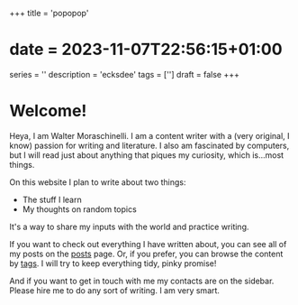 +++
title = 'popopop'
# date = 2023-11-07T22:56:15+01:00
series = ''
description = 'ecksdee'
tags = ['']
draft = false
+++

# Welcome!
Heya, I am Walter Moraschinelli. I am a content writer with a (very original, I know) passion for writing and literature. I also am fascinated by computers, but I will read just about anything that piques my curiosity, which is...most things.

On this website I plan to write about two things: 

- The stuff I learn
- My thoughts on random topics

It's a way to share my inputs with the world and practice writing. 

If you want to check out everything I have written about, you can see all of my posts on the [posts](/posts/) page. Or, if you prefer, you can browse the content by [tags](/tags). I will try to keep everything tidy, pinky promise!

And if you want to get in touch with me my contacts are on the sidebar. Please hire me to do any sort of writing. I am very smart.